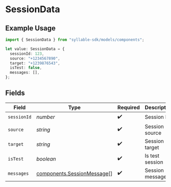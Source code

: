 # SessionData

## Example Usage

```typescript
import { SessionData } from "syllable-sdk/models/components";

let value: SessionData = {
  sessionId: 123,
  source: "+1234567890",
  target: "+1239876543",
  isTest: false,
  messages: [],
};
```

## Fields

| Field                                                                    | Type                                                                     | Required                                                                 | Description                                                              | Example                                                                  |
| ------------------------------------------------------------------------ | ------------------------------------------------------------------------ | ------------------------------------------------------------------------ | ------------------------------------------------------------------------ | ------------------------------------------------------------------------ |
| `sessionId`                                                              | *number*                                                                 | :heavy_check_mark:                                                       | Session ID                                                               | 123                                                                      |
| `source`                                                                 | *string*                                                                 | :heavy_check_mark:                                                       | Session source                                                           | +1234567890                                                              |
| `target`                                                                 | *string*                                                                 | :heavy_check_mark:                                                       | Session target                                                           | +1239876543                                                              |
| `isTest`                                                                 | *boolean*                                                                | :heavy_check_mark:                                                       | Is test session                                                          | false                                                                    |
| `messages`                                                               | [components.SessionMessage](../../models/components/sessionmessage.md)[] | :heavy_check_mark:                                                       | Session messages                                                         |                                                                          |